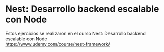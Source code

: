 # Nest: Desarrollo backend escalable con Node
Estos ejercicios se realizaron en el curso Nest: Desarrollo backend escalable con Node </br>
https://www.udemy.com/course/nest-framework/
